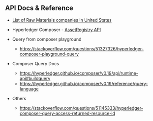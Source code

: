 ## API Docs & Reference

* [List of Raw Materials companies in United States](https://www.listofcompaniesin.com/united-states/raw-materials/)
* Hyperledger Composer - [AssetRegistry API](https://hyperledger.github.io/composer/v0.19/api/runtime-assetregistry)

* Query from composer playground
  * https://stackoverflow.com/questions/51327326/hyperledger-composer-playground-query
* Composer Query Docs
  * https://hyperledger.github.io/composer/v0.19/api/runtime-api#buildquery
  * https://hyperledger.github.io/composer/v0.19/reference/query-language

* Others
  * https://stackoverflow.com/questions/51145333/hyperledger-composer-query-access-returned-resource-id